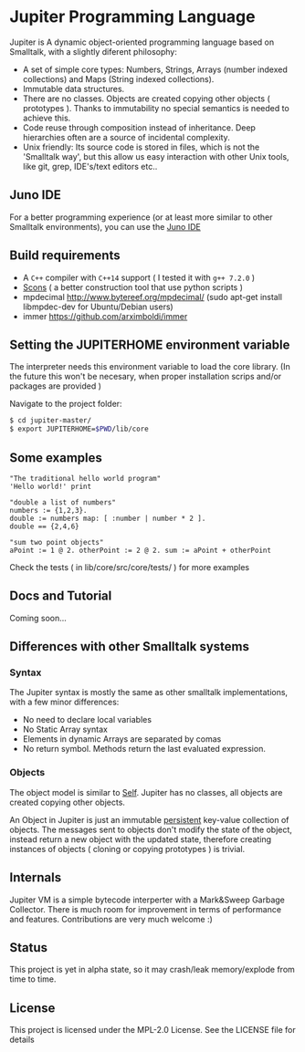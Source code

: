 # Jupiter Programming Language

Jupiter is A dynamic object-oriented programming language based on Smalltalk, with a slightly diferent philosophy:

* A set of simple core types: Numbers, Strings, Arrays (number indexed collections) and Maps (String indexed collections).
* Immutable data structures.
* There are no classes. Objects are created copying other objects ( prototypes ). Thanks to immutability no special semantics is needed to achieve this.
* Code reuse through composition instead of inheritance. Deep hierarchies often are a source of incidental complexity.
* Unix friendly: Its source code is stored in files, which is not the 'Smalltalk way', but this allow us easy interaction with other Unix tools, like git, grep, IDE's/text editors etc..

## Juno IDE

For a better programming experience (or at least more similar to other Smalltalk environments),
you can use the [Juno IDE](https://github.com/davidarias/juno)

## Build requirements

- A ```C++``` compiler with ```C++14``` support ( I tested it with ```g++ 7.2.0``` )
- [Scons](http://scons.org/) ( a better construction tool that use python scripts )
- mpdecimal http://www.bytereef.org/mpdecimal/ (sudo apt-get install libmpdec-dev for Ubuntu/Debian users)
- immer https://github.com/arximboldi/immer

## Setting the JUPITERHOME environment variable

The interpreter needs this environment variable to load the core library.
(In the future this won't be necesary, when proper installation scrips and/or packages are provided )

Navigate to the project folder:
```bash
$ cd jupiter-master/
$ export JUPITERHOME=$PWD/lib/core
```

## Some examples

```smalltalk
"The traditional hello world program"
'Hello world!' print
```


```smalltalk
"double a list of numbers"
numbers := {1,2,3}.
double := numbers map: [ :number | number * 2 ].
double == {2,4,6}
```

```smalltalk
"sum two point objects"
aPoint := 1 @ 2. otherPoint := 2 @ 2. sum := aPoint + otherPoint
```

Check the tests ( in lib/core/src/core/tests/ ) for more examples

## Docs and Tutorial

Coming soon...

## Differences with other Smalltalk systems

### Syntax
The Jupiter syntax is mostly the same as other smalltalk implementations, with a few minor differences:

* No need to declare local variables
* No Static Array syntax
* Elements in dynamic Arrays are separated by comas
* No return symbol. Methods return the last evaluated expression.

### Objects

The object model is similar to [Self](http://www.selflanguage.org/). Jupiter has no classes, all objects
are created copying other objects.

An Object in Jupiter is just an immutable [persistent](https://en.wikipedia.org/wiki/Persistent_data_structure) key-value collection of objects.
The messages sent to objects don't modify the state of the object, instead return a new object with the updated state, therefore creating instances
of objects ( cloning or copying prototypes ) is trivial.

## Internals

Jupiter VM is a simple bytecode interperter with a Mark&Sweep Garbage Collector.
There is much room for improvement in terms of performance and features. Contributions are very much welcome :)

## Status

This project is yet in alpha state, so it may crash/leak memory/explode from time to time.

## License

This project is licensed under the MPL-2.0 License. See the LICENSE file for details
